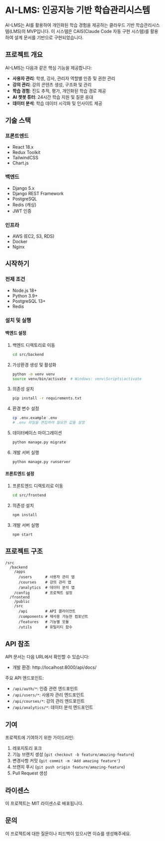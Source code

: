 # AI-LMS: 인공지능 기반 학습관리시스템

AI-LMS는 AI를 활용하여 개인화된 학습 경험을 제공하는 클라우드 기반 학습관리시스템(LMS)의 MVP입니다. 이 시스템은 CAIS(Claude Code 자동 구현 시스템)를 활용하여 설계 문서를 기반으로 구현되었습니다.

## 프로젝트 개요

AI-LMS는 다음과 같은 핵심 기능을 제공합니다:

- **사용자 관리**: 학생, 강사, 관리자 역할별 인증 및 권한 관리
- **강의 관리**: 강의 콘텐츠 생성, 구조화 및 관리
- **학습 경험**: 진도 추적, 평가, 개인화된 학습 경로 제공
- **AI 챗봇 튜터**: 24시간 학습 지원 및 질문 응대
- **데이터 분석**: 학습 데이터 시각화 및 인사이트 제공

## 기술 스택

### 프론트엔드
- React 18.x
- Redux Toolkit
- TailwindCSS
- Chart.js

### 백엔드
- Django 5.x
- Django REST Framework
- PostgreSQL
- Redis (캐싱)
- JWT 인증

### 인프라
- AWS (EC2, S3, RDS)
- Docker
- Nginx

## 시작하기

### 전제 조건
- Node.js 18+
- Python 3.9+
- PostgreSQL 13+
- Redis

### 설치 및 실행

#### 백엔드 설정

1. 백엔드 디렉토리로 이동
   ```bash
   cd src/backend
   ```

2. 가상환경 생성 및 활성화
   ```bash
   python -m venv venv
   source venv/bin/activate  # Windows: venv\Scripts\activate
   ```

3. 의존성 설치
   ```bash
   pip install -r requirements.txt
   ```

4. 환경 변수 설정
   ```bash
   cp .env.example .env
   # .env 파일을 편집하여 필요한 값들 설정
   ```

5. 데이터베이스 마이그레이션
   ```bash
   python manage.py migrate
   ```

6. 개발 서버 실행
   ```bash
   python manage.py runserver
   ```

#### 프론트엔드 설정

1. 프론트엔드 디렉토리로 이동
   ```bash
   cd src/frontend
   ```

2. 의존성 설치
   ```bash
   npm install
   ```

3. 개발 서버 실행
   ```bash
   npm start
   ```

## 프로젝트 구조

```
/src
  /backend
    /apps
      /users      # 사용자 관리 앱
      /courses    # 강의 관리 앱
      /analytics  # 데이터 분석 앱
    /config       # 프로젝트 설정
  /frontend
    /public
    /src
      /api        # API 클라이언트
      /components # 재사용 가능한 컴포넌트
      /features   # 기능별 모듈
      /utils      # 유틸리티 함수
```

## API 참조

API 문서는 다음 URL에서 확인할 수 있습니다:

- 개발 환경: http://localhost:8000/api/docs/

주요 API 엔드포인트:

- `/api/auth/*`: 인증 관련 엔드포인트
- `/api/users/*`: 사용자 관리 엔드포인트
- `/api/courses/*`: 강의 관리 엔드포인트
- `/api/analytics/*`: 데이터 분석 엔드포인트

## 기여

프로젝트에 기여하기 위한 가이드라인:

1. 레포지토리 포크
2. 기능 브랜치 생성 (`git checkout -b feature/amazing-feature`)
3. 변경사항 커밋 (`git commit -m 'Add amazing feature'`)
4. 브랜치 푸시 (`git push origin feature/amazing-feature`)
5. Pull Request 생성

## 라이센스

이 프로젝트는 MIT 라이센스로 배포됩니다.

## 문의

이 프로젝트에 대한 질문이나 피드백이 있으시면 이슈를 생성해주세요.